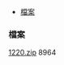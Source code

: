 - [檔案](#檔案)
### 檔案
[1220.zip](https://github.com/s108000389/File-temporary-storage/files/7742975/1220.zip)
8964
